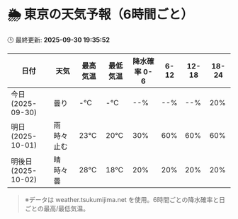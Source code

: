 # 🌦️ 東京の天気予報（6時間ごと）

🕒 最終更新: **2025-09-30 19:35:52**

| 日付 | 天気 | 最高気温 | 最低気温 | 降水確率 0-6 | 6-12 | 12-18 | 18-24 |
|------|------|----------|----------|------------|------|------|------|
| 今日 (2025-09-30) | 曇り | -℃ | -℃ | --% | --% | --% | 20% |
| 明日 (2025-10-01) | 雨時々止む | 23℃ | 20℃ | 30% | 60% | 60% | 60% |
| 明後日 (2025-10-02) | 晴時々曇 | 28℃ | 18℃ | 20% | 20% | 20% | 20% |

> ※データは weather.tsukumijima.net を使用。6時間ごとの降水確率と日ごとの最高/最低気温。